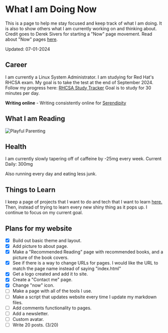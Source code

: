 # What I am Doing Now

This is a page to help me stay focused and keep track of what I am doing. It is also to show others what I am currently working on and thinking about. Credit goes to Derek Sivers for starting a "Now" page movement. Read about "Now" pages [here](https://nownownow.com/about).

Updated: 07-01-2024
## Career

I am currently a Linux System Administrator. I am studying for Red Hat's RHCSA exam. My goal is to take the test at the end of September 2024. Follow my progress here: [RHCSA Study Tracker](RHCSA%20Study%20Tracker.md)
Goal is to study for 30 minutes per day. 

**Writing online** - Writing consistently online for [Serendipity](https://www.youtube.com/watch?v=vyVpRiqOvt4)

## What I am Reading


![Playful Parenting](https://m.media-amazon.com/images/I/71Z8lnOQgmL._SL1200_.jpg?classes=inline&height=175px)


## Health

I am currently slowly tapering off of caffeine by -25mg every week. Current Daily: 300mg

Also running every day and eating less junk. 


## Things to Learn

I keep a page of projects that I want to do and tech that I want to learn [here.](/now/Projects.md) Then, instead of trying to learn every new shiny thing as it pops up. I continue to focus on my current goal. 

## Plans for my website
- [x] Build out basic theme and layout. 
- [x] Add picture to about page.
- [x] Make a "Recommended Reading" page with recommended books, and a picture of the book covers. 
- [x] See if there is a way to change URLs for pages. I would like the URL to match the page name instead of saying "index.html"
- [x] Get a logo created and add it to site. 
- [x] Create a "Contact me" page.
- [x] Change "now" icon.
- [ ] Make a page with all of the tools I use.
- [ ] Make a script that updates website every time I update my markdown files.
- [ ] Add comments functionality to pages.
- [ ] Add a newsletter.
- [ ] Custom avatar.
- [ ] Write 20 posts. (3/20)